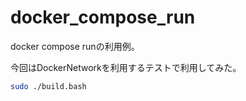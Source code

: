 docker_compose_run
===

docker compose runの利用例。

今回はDockerNetworkを利用するテストで利用してみた。

```bash
sudo ./build.bash
```
